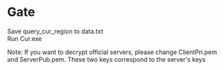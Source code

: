 # Gate
Save query_cur_region to data.txt<br>
Run Cur.exe

Note: If you want to decrypt official servers, please change ClientPri.pem and ServerPub.pem.
These two keys correspond to the server's keys